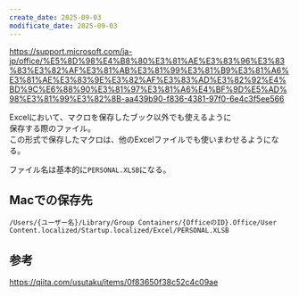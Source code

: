 ```yaml
---
create_date: 2025-09-03
modificate_date: 2025-09-03
---
```

<https://support.microsoft.com/ja-jp/office/%E5%8D%98%E4%B8%80%E3%81%AE%E3%83%96%E3%83%83%E3%82%AF%E3%81%AB%E3%81%99%E3%81%B9%E3%81%A6%E3%81%AE%E3%83%9E%E3%82%AF%E3%83%AD%E3%82%92%E4%BD%9C%E6%88%90%E3%81%97%E3%81%A6%E4%BF%9D%E5%AD%98%E3%81%99%E3%82%8B-aa439b90-f836-4381-97f0-6e4c3f5ee566>

Excelにおいて、マクロを保存したブック以外でも使えるように  
保存する際のファイル。  
この形式で保存したマクロは、他のExcelファイルでも使いまわせるようになる。

ファイル名は基本的に`PERSONAL.XLSB`になる。

## Macでの保存先
```
/Users/{ユーザー名}/Library/Group Containers/{OfficeのID}.Office/User Content.localized/Startup.localized/Excel/PERSONAL.XLSB
```

## 参考
<https://qiita.com/usutaku/items/0f83650f38c52c4c09ae>
